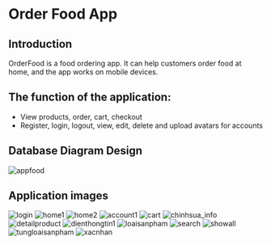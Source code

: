 # Order Food App
## Introduction
OrderFood is a food ordering app. It can help customers order food at home, and the app works on mobile devices.
## The function of the application:
- View products, order, cart, checkout
- Register, login, logout, view, edit, delete and upload avatars for accounts
## Database Diagram Design 
![appfood](https://user-images.githubusercontent.com/54812014/220972446-a527aa09-12e2-4278-b3e6-a3f85a74c9d8.svg)
## Application images
![login](https://user-images.githubusercontent.com/54812014/173795094-a8b8ac0d-5755-4e97-a6c1-d4c4f1d6fc94.PNG)
![home1](https://user-images.githubusercontent.com/54812014/173795053-0fd278a9-1c1f-49f3-b6b8-0ca89cfcd358.PNG)
![home2](https://user-images.githubusercontent.com/54812014/173795072-cf38d86e-62ca-45d9-b199-22a5b758c51d.PNG)
![account1](https://user-images.githubusercontent.com/54812014/173794873-82cbbd7b-d2b8-4757-85e6-0e0ad3a48e32.PNG)
![cart](https://user-images.githubusercontent.com/54812014/173794994-2f170e85-0b96-467d-af20-09264cc38e6e.PNG)
![chinhsua_info](https://user-images.githubusercontent.com/54812014/173795014-83badbd6-f357-4f89-ac3b-9acae322214e.PNG)
![detailproduct](https://user-images.githubusercontent.com/54812014/173795033-1333f98f-8491-405c-bd77-5ead9e336841.PNG)
![dienthongtin1](https://user-images.githubusercontent.com/54812014/173795044-da1ef91a-9060-4387-8b32-4c7d2a2ee79d.PNG)
![loaisanpham](https://user-images.githubusercontent.com/54812014/173795085-8f00ccf5-ce69-49b6-ad82-b494741adb27.PNG)
![search](https://user-images.githubusercontent.com/54812014/173795110-c6223369-a610-400a-8a62-82f1e91ed556.PNG)
![showall](https://user-images.githubusercontent.com/54812014/173795116-d0351dd0-c680-4007-a6eb-986bbf429700.PNG)
![tungloaisanpham](https://user-images.githubusercontent.com/54812014/173795124-28d3933b-14c5-43fd-8be5-0a73def28866.PNG)
![xacnhan](https://user-images.githubusercontent.com/54812014/173795143-e4c886fb-1efc-4b16-b78a-440c804f52cb.PNG)





